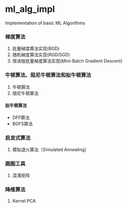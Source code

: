 # ml_alg_impl
Implementation of basic ML Algorithms

### 梯度算法

1. 批量梯度算法实现(BGD)
2. 随机梯度算法实现(RGD/SGD)
3. 改进版批量梯度算法实现(Mini-Batch Gradient Descent)

### 牛顿算法、阻尼牛顿算法和拟牛顿算法

1. 牛顿算法
2. 阻尼牛顿算法

#### 拟牛顿算法
- DFP算法
- BGFS算法


### 启发式算法

1. 模拟退火算法（Simulated Annealing）



### 画图工具
1. 混淆矩阵


### 降维算法
1. Kernel PCA